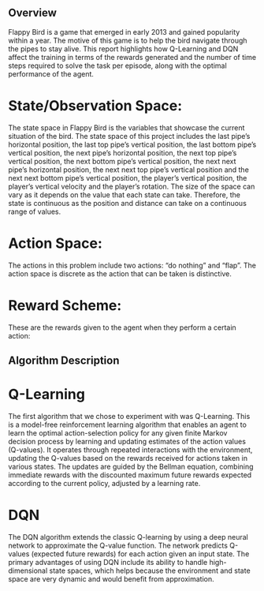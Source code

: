 ## Overview
Flappy Bird is a game that emerged in early 2013 and gained popularity within a year. The motive of this game is to help the bird navigate through the pipes to stay alive. This report highlights how Q-Learning and DQN affect the training in terms of the rewards generated and the number of time steps required to solve the task per episode, along with the optimal performance of the agent.

# State/Observation Space: 
The state space in Flappy Bird is the variables that showcase the current situation of the bird. The state space of this project includes the last pipe’s horizontal position, the last top pipe’s vertical position, the last bottom pipe’s vertical position, the next pipe’s horizontal position, the next top pipe’s vertical position, the next bottom pipe’s vertical position, the next next pipe’s horizontal position, the next next top pipe’s vertical position and the next next bottom pipe’s vertical position, the player’s vertical position, the player’s vertical velocity and the player’s rotation. The size of the space can vary as it depends on the value that each state can take. Therefore, the state is continuous as the position and distance can take on a continuous range of values. 
# Action Space: 
The actions in this problem include two actions: “do nothing” and “flap”. The action space is discrete as the action that can be taken is distinctive. 
# Reward Scheme: 
These are the rewards given to the agent when they perform a certain action:

## Algorithm Description
# Q-Learning
The first algorithm that we chose to experiment with was Q-Learning. This is a model-free reinforcement learning algorithm that enables an agent to learn the optimal action-selection policy for any given finite Markov decision process by learning and updating estimates of the action values (Q-values). It operates through repeated interactions with the environment, updating the Q-values based on the rewards received for actions taken in various states. The updates are guided by the Bellman equation, combining immediate rewards with the discounted maximum future rewards expected according to the current policy, adjusted by a learning rate. 

# DQN
The DQN algorithm extends the classic Q-learning by using a deep neural network to approximate the Q-value function. The network predicts Q-values (expected future rewards) for each action given an input state. The primary advantages of using DQN include its ability to handle high-dimensional state spaces, which helps because the environment and state space are very dynamic and would benefit from approximation. 
